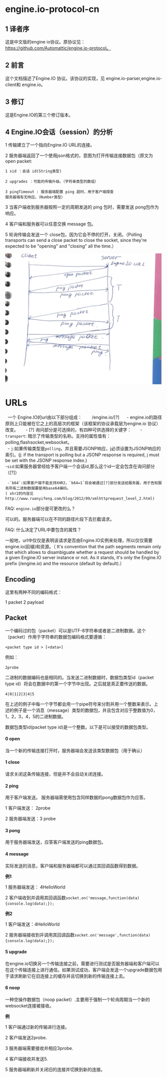 # engine.io-protocol-cn

## 1 译者序

这是中文版的engine io协议。原协议见：https://github.com/Automattic/engine.io-protocol。

## 2 前言

这个文档描述了Engine.IO 协议。该协议的实现，见 engine.io-parser,engine.io-client和 engine.io。

## 3 修订

这是Engine.IO的第三个修订版本。

## 4 Engine.IO会话（session）的分析

1 传输建立了一个指向Engine.IO URL的连接。

2 服务器端返回了一个使用json格式的，意图为打开传输连接数据包（原文为open packet:
    
    1 sid ：会话 id(String类型)
    
    2 upgrades ：可能的传输升级。（字符串类型的数组）
    
    3 pingTimeout : 服务器端配置 ping 超时，用于客户端探查
    服务器端有无响应。（Number类型）

3 当客户端收到服务器按照一定的周期发送的 ping 包时，需要发送 pong包作为响应。

4 客户端和服务器可以任意交换 message 包。

5 轮询传输会发送一个 close包，因为它会不停的打开，关闭。（Polling transports can send a close packet to close the socket, since they're expected to be "opening" and "closing" all the time.）

![image](img/1.png)

# URLs

  一个 Engine.IO的url由以下部分组成：
  
  
 /engine.io/[?]
 
 
 - engine.io的路径原则上只能被在它之上的高层次的框架（该框架的协议承载层为engine.io 协议）改变。
 
 
 - [?] 询问部分是可选择的，有四种可供选择的关键字：
 
 
     - `transport`: 暗示了传输类型的名称。支持的属性值有：polling,flashsocket,websocket。
     
     - `j`:如果传输类型是`polling`，并且需要JSONP响应，j必须设置为JSONP响应的索引。(j: if the transport is polling but a JSONP response is required, j must be set with the JSONP response index.)
     
     -`sid`:如果服务器曾经给予客户端一个会话id,那么这个id一定会包含在询问部分（[?]）
     
     -`b64`:如果客户端不能支持XHR2，`b64=1`将会被通过[?]部分发送给服务器，用于告知服务所有二进制数据要是用base64编码。
    ( xhr2的内容见 http://www.ruanyifeng.com/blog/2012/09/xmlhttprequest_level_2.html)
    
FAQ: `engine.io`部分是可更改的么？

可以的。服务器端可以在不同的路径片段下去拦截请求。

FAQ: 什么决定了URL中要包含的属性？

一般地，url中仅仅是表明该请求是否由Engine.IO实例来处理，所以仅仅需要engine.io(前缀)和资源。（
It's convention that the path segments remain only that which allows to disambiguate whether a request should be handled by a given Engine.IO server instance or not. As it stands, it's only the Engine.IO prefix (/engine.io) and the resource (default by default).）

## Encoding

这里有两种不同的编码格式：

1 packet
2 payload

## Packet

一个编码过的包（packet）可以是UTF-8字符串或者是二进制数据。这个（packet）作用于字符串的数据包编码格式要遵循：

`<packet type id > [<data>] `

例如：

`2probe`


二进制的数据编码也是相同的。当发送二进制数据时，数据包类型id（packet type id）将会在数据中的第一个字节中出现。之后就是真正要传送的数据。

`4|0|1|2|3|4|5`

在上述的例子中每一个字节都会用一个pipe符号来分割并用一个整数来表示。上述的例子是一个消息（message）类型的数据包，并且包含对应于整数值为0，1，2，3，4，5的二进制数据。

数据包类型id(packet type id)是一个整数。以下是可以接受的数据包类型。

#### 0 open

当一个新的传输连接打开时，服务器端会发送该类型数据包（用于确认）

#### 1 close

请求关闭这条传输连接，但是并不会自动关闭连接。

#### 2 ping

用于客户端发送。 服务器端需使用包含同样数据的pong数据包作为应答。

1 客户端发送： 2probe

2 服务器端发送：3 probe

#### 3 pong

用于服务器端发送，应答客户端发送的ping数据包。

#### 4 message

实际发送的消息，客户端和服务器端都可以通过其回调函数得到数据。

**例1**

1 服务器端发送： 4HelloWorld

2 客户端收到并调用其回调函数`socket.on('message,function(data){console.log(data);});`

**例2**

1 客户端发送：4HelloWorld

2 服务器端接收到并调用其回调函数`socket.on('message',function(data){console.log(data);});`

#### 5 upgrade

在engine.io切换另一个传输连接之前，需要进行测试是否服务器端和客户端可以在这个传输连接上进行通信。如果测试成功，客户端会发送一个upgrade数据包用于请求刷新它在旧连接上的缓存并且切换到新的传输连接上去。

#### 6 noop

一种空操作数据包（noop packet）.主要用于强制一个轮询周期当一个新的websocket连接被接收。

**例**

1 客户端通过新的传输进行连接。

2 客户端发送2probe.

3 服务器端需要接收并相应3probe.

4 客户端接收并发送5.

5 服务器端刷新并关闭旧的连接并切换到新的连接。



    
   
     














